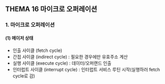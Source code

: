  ## **THEMA 16 마이크로 오퍼레이션**

### 1. 마이크로 오퍼레이션
#### (1) 메이저 상태
- 인출 사이클 (fetch cycle)
- 간접 사이클 (indirect cycle) : 필요한 경우에만 유효주소 계산
- 실행 사이클 (execute cycle) : 데이터/오퍼랜드 인출
- 인터럽트 사이클 (interrupt cycle) : 인터럽트 서비스 루틴 시작(실행하러 fetch cycle로 감)
 
